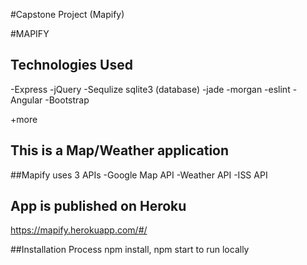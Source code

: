 #Capstone Project (Mapify)

#MAPIFY

## Technologies Used
-Express
-jQuery
-Sequlize sqlite3 (database)
-jade
-morgan
-eslint
-Angular
-Bootstrap

+more

## This is a Map/Weather application 

##Mapify uses 3 APIs
-Google Map API
-Weather API
-ISS API

## App is published on Heroku
https://mapify.herokuapp.com/#/


##Installation Process
npm install, npm start to run locally

